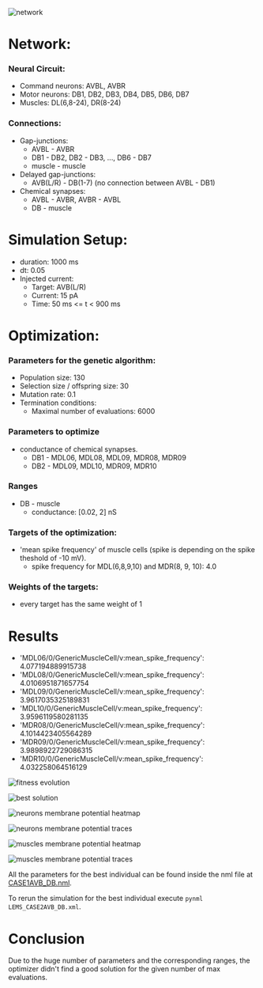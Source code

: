 ![network](avb-db-muscles_3.jpeg)

# Network:

### Neural Circuit:

- Command neurons: AVBL, AVBR
- Motor neurons: DB1, DB2, DB3, DB4, DB5, DB6, DB7
- Muscles: DL(6,8-24), DR(8-24)

### Connections:

- Gap-junctions:
    - AVBL - AVBR
    - DB1 - DB2, DB2 - DB3, ..., DB6 - DB7
    - muscle - muscle 
- Delayed gap-junctions:
    - AVB(L/R) - DB(1-7) (no connection between AVBL - DB1)
- Chemical synapses:
    - AVBL - AVBR, AVBR - AVBL
    - DB - muscle


# Simulation Setup:

- duration: 1000 ms
- dt: 0.05
- Injected current:
    - Target: AVB(L/R)
    - Current: 15 pA
    - Time: 50 ms <= t < 900 ms

# Optimization:

### Parameters for the genetic algorithm:

- Population size: 130
- Selection size / offspring size: 30
- Mutation rate: 0.1
- Termination conditions:
    - Maximal number of evaluations: 6000


### Parameters to optimize

- conductance of chemical synapses.
    - DB1 - MDL06, MDL08, MDL09, MDR08, MDR09
    - DB2 - MDL09, MDL10, MDR09, MDR10



### Ranges

- DB - muscle
    - conductance: [0.02, 2] nS




### Targets of the optimization:

- 'mean spike frequency' of muscle cells (spike is depending on the spike theshold of -10 mV).
    - spike frequency for MDL(6,8,9,10) and MDR(8, 9, 10): 4.0


### Weights of the targets:

- every target has the same weight of 1


# Results

- 'MDL06/0/GenericMuscleCell/v:mean_spike_frequency': 4.077194889915738
- 'MDL08/0/GenericMuscleCell/v:mean_spike_frequency': 4.0106951871657754
- 'MDL09/0/GenericMuscleCell/v:mean_spike_frequency': 3.9617035325189831
- 'MDL10/0/GenericMuscleCell/v:mean_spike_frequency': 3.9596119580281135
- 'MDR08/0/GenericMuscleCell/v:mean_spike_frequency': 4.1014423405564289
- 'MDR09/0/GenericMuscleCell/v:mean_spike_frequency': 3.9898922729086315
- 'MDR10/0/GenericMuscleCell/v:mean_spike_frequency': 4.032258064516129


![fitness evolution](evo.png)

![best solution](best.png)

![neurons membrane potential heatmap](neurons_C2_AVB_DB.png)

![neurons membrane potential traces](traces_neuron_AVB_DB_C2.png)

![muscles membrane potential heatmap](muscles_C2_AVB_DB.png)

![muscles membrane potential traces](traces_muscles_AVB_DB_C2.png)


All the parameters for the best individual can be found inside the nml file at [CASE1AVB_DB.nml](CASE2AVB_DB.nml).

To rerun the simulation for the best individual execute `pynml LEMS_CASE2AVB_DB.xml`.


# Conclusion

Due to the huge number of parameters and the corresponding ranges, the optimizer didn't find a good solution for the given number of max evaluations.
